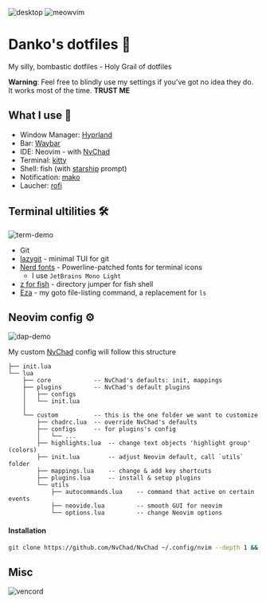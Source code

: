 ![desktop](https://github.com/DankChoir/dotfiles/assets/79992320/1b2721ea-a2cc-4c80-888d-a0c99bdc880e)
![meowvim](https://github.com/DankChoir/dotfiles/assets/79992320/35466894-de75-4e26-bbad-53f4555faac6)

# Danko's dotfiles 💖

My silly, bombastic dotfiles - Holy Grail of dotfiles

**Warning**: Feel free to blindly use my settings if you've got no idea they do.
It works most of the time. **TRUST ME**

## What I use 🔰

- Window Manager: [Hyprland](https://hyprland.org/)
- Bar: [Waybar](https://github.com/Alexays/Waybar)
- IDE: Neovim - with [NvChad](https://nvchad.com)
- Terminal: [kitty](https://github.com/kovidgoyal/kitty)
- Shell: fish (with [starship](https://starship.rs/) prompt)
- Notification: [mako](https://github.com/emersion/mako)
- Laucher: [rofi](https://github.com/davatorium/rofi)

## Terminal ultilities 🛠️

![term-demo](https://github.com/DankChoir/dotfiles/assets/79992320/78cc0e42-fe53-42b8-895d-73d4279dc36d)

- Git
- [lazygit](https://github.com/jesseduffield/lazygit) - minimal TUI for git
- [Nerd fonts](https://www.nerdfonts.com/) - Powerline-patched fonts for
  terminal icons
  - I use `JetBrains Mono Light`
- [z for fish](https://github.com/jethrokuan/z) - directory jumper for fish
  shell
- [Eza](https://github.com/eza-community/eza) - my goto file-listing command, a
  replacement for `ls`

## Neovim config ⚙️

![dap-demo](https://github.com/DankChoir/dotfiles/assets/79992320/076bf5fb-5b1e-4f15-a096-5b41a2c676dd)

My custom [NvChad](https://nvchad.com) config will follow this structure

```
├── init.lua
└── lua
    ├── core            -- NvChad's defaults: init, mappings
    ├── plugins         -- NvChad's default plugins
    │   ├── configs
    │   └── init.lua
    │
    └── custom          -- this is the one folder we want to customize
        ├── chadrc.lua  -- override NvChad's defaults
        ├── configs     -- for plugins's config
        │   └── ...
        ├── highlights.lua  -- change text objects 'highlight group' (colors)
        ├── init.lua        -- adjust Neovim default, call `utils` folder
        ├── mappings.lua    -- change & add key shortcuts
        ├── plugins.lua     -- install & setup plugins
        └── utils
            ├── autocommands.lua    -- command that active on certain events
            ├── neovide.lua         -- smooth GUI for neovim
            └── options.lua         -- change Neovim options
```

#### Installation

```bash
git clone https://github.com/NvChad/NvChad ~/.config/nvim --depth 1 && nvim
```

## Misc

![vencord](https://github.com/DankChoir/dotfiles/assets/79992320/c962aa7d-59c0-4a08-82b7-146d18859494)
